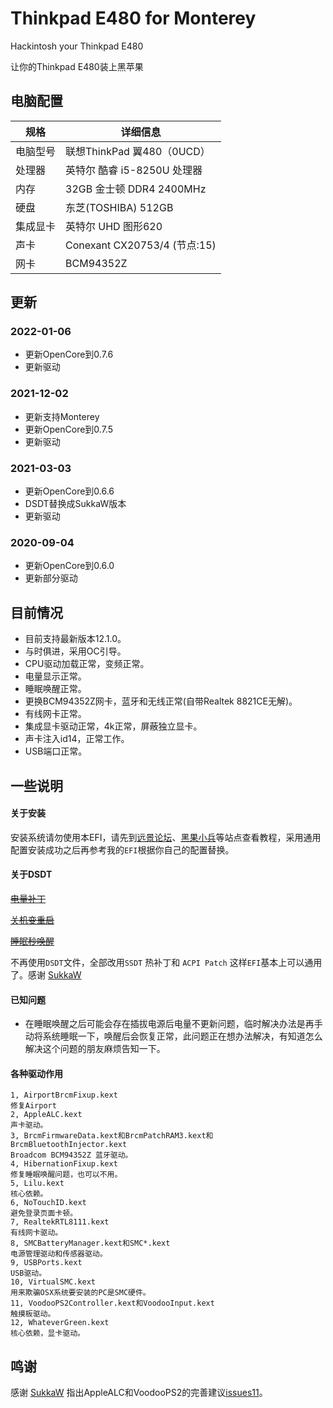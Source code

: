 # Thinkpad E480 for Monterey

Hackintosh your Thinkpad E480

让你的Thinkpad E480装上黑苹果

## 电脑配置

| 规格     | 详细信息                              |
| -------- | ------------------------------------|
| 电脑型号 | 联想ThinkPad 翼480（0UCD）             |
| 处理器   | 英特尔 酷睿 i5-8250U 处理器             |
| 内存     | 32GB 金士顿 DDR4 2400MHz            |
| 硬盘     | 东芝(TOSHIBA) 512GB                  |
| 集成显卡 | 英特尔 UHD 图形620                     |
| 声卡     | Conexant CX20753/4 (节点:15)          |
| 网卡     | BCM94352Z                            |

## 更新

### 2022-01-06

* 更新OpenCore到0.7.6
* 更新驱动

### 2021-12-02

* 更新支持Monterey
* 更新OpenCore到0.7.5
* 更新驱动
### 2021-03-03

* 更新OpenCore到0.6.6
* DSDT替换成SukkaW版本
* 更新驱动
### 2020-09-04

* 更新OpenCore到0.6.0
* 更新部分驱动

## 目前情况

* 目前支持最新版本12.1.0。
* 与时俱进，采用OC引导。
* CPU驱动加载正常，变频正常。
* 电量显示正常。
* 睡眠唤醒正常。
* 更换BCM94352Z网卡，蓝牙和无线正常(自带Realtek 8821CE无解)。
* 有线网卡正常。
* 集成显卡驱动正常，4k正常，屏蔽独立显卡。
* 声卡注入id14，正常工作。
* USB端口正常。

## 一些说明

#### 关于安装

安装系统请勿使用本EFI，请先到[远景论坛](http://bbs.pcbeta.com/forum-561-1.html)、[黑果小兵](https://blog.daliansky.net/)等站点查看教程，采用通用配置安装成功之后再参考我的`EFI`根据你自己的配置替换。

#### 关于DSDT

~~[电量补丁](https://github.com/RehabMan/Laptop-DSDT-Patch/blob/master/battery/battery_Lenovo-X230i.txt)~~

~~[关机变重启](https://github.com/RehabMan/Laptop-DSDT-Patch/blob/master/system/system_Shutdown_restart.txt)~~

~~[睡眠秒唤醒](https://github.com/RehabMan/Laptop-DSDT-Patch/blob/master/usb/usb_prw_0x6d_xhc.txt)~~

不再使用`DSDT`文件，全部改用`SSDT` 热补丁和 `ACPI Patch` 这样`EFI`基本上可以通用了。感谢 [SukkaW](https://github.com/SukkaW)

#### 已知问题

* 在睡眠唤醒之后可能会存在插拔电源后电量不更新问题，临时解决办法是再手动将系统睡眠一下，唤醒后会恢复正常，此问题正在想办法解决，有知道怎么解决这个问题的朋友麻烦告知一下。

#### 各种驱动作用

```
1, AirportBrcmFixup.kext
修复Airport
2, AppleALC.kext
声卡驱动。
3, BrcmFirmwareData.kext和BrcmPatchRAM3.kext和BrcmBluetoothInjector.kext
Broadcom BCM94352Z 蓝牙驱动。
4, HibernationFixup.kext
修复睡眠唤醒问题，也可以不用。
5, Lilu.kext
核心依赖。
6, NoTouchID.kext
避免登录页面卡顿。
7, RealtekRTL8111.kext
有线网卡驱动。
8, SMCBatteryManager.kext和SMC*.kext
电源管理驱动和传感器驱动。
9, USBPorts.kext
USB驱动。
10, VirtualSMC.kext
用来欺骗OSX系统要安装的PC是SMC硬件。
11, VoodooPS2Controller.kext和VoodooInput.kext
触摸板驱动。
12, WhateverGreen.kext
核心依赖，显卡驱动。
```

## 鸣谢

感谢 [SukkaW](https://github.com/SukkaW) 指出AppleALC和VoodooPS2的完善建议[issues11](https://github.com/aliyoge/Hackintosh-ThinkPad-E480/issues/11)。

